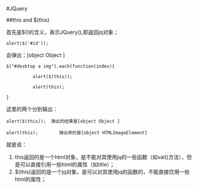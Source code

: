 #JQuery  

##this and $(this) 

首先是$()的含义，表示JQuery(),即返回jq对象；  

  
	alert($('#id'));
	
会弹出：[object Object ]

	$("#desktop a img").each(function(index){
	
	          alert($(this));
	
	          alert(this);
	
	}
	
这里的两个分别输出：  

	alert($(this));  弹出的结果是[object Object ]
	
	alert(this);        弹出来的是[object HTMLImageElement]
	
	
就是说：  
1. this返回的是一个html对象，是不能对其使用jq的一些函数（如val()方法），但是可以直接引用一些html的属性（如title）；  
2. $(this)返回的是一个jq对象，是可以对其使用jq的函数的，不能直接饮用一些html的属性；
